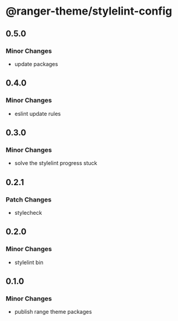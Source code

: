 # @ranger-theme/stylelint-config

## 0.5.0

### Minor Changes

- update packages

## 0.4.0

### Minor Changes

- eslint update rules

## 0.3.0

### Minor Changes

- solve the stylelint progress stuck

## 0.2.1

### Patch Changes

- stylecheck

## 0.2.0

### Minor Changes

- stylelint bin

## 0.1.0

### Minor Changes

- publish range theme packages
